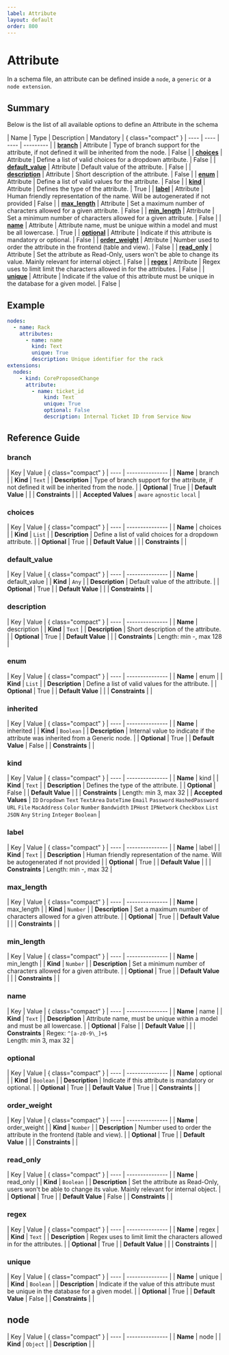 ```yaml
---
label: Attribute
layout: default
order: 800
---
```

<!-- vale off -->
<!-- markdownlint-disable MD012 -->

# Attribute

In a schema file, an attribute can be defined inside a `node`, a `generic` or a `node extension`.

## Summary

Below is the list of all available options to define an Attribute in the schema

| Name | Type | Description | Mandatory | { class="compact" }
| ---- | ---- | ---- | --------- |
| [**branch**](#branch) | Attribute | Type of branch support for the attribute, if not defined it will be inherited from the node. | False |
| [**choices**](#choices) | Attribute | Define a list of valid choices for a dropdown attribute. | False |
| [**default_value**](#default_value) | Attribute | Default value of the attribute. | False |
| [**description**](#description) | Attribute | Short description of the attribute. | False |
| [**enum**](#enum) | Attribute | Define a list of valid values for the attribute. | False |
| [**kind**](#kind) | Attribute | Defines the type of the attribute. | True |
| [**label**](#label) | Attribute | Human friendly representation of the name. Will be autogenerated if not provided | False |
| [**max_length**](#max_length) | Attribute | Set a maximum number of characters allowed for a given attribute. | False |
| [**min_length**](#min_length) | Attribute | Set a minimum number of characters allowed for a given attribute. | False |
| [**name**](#name) | Attribute | Attribute name, must be unique within a model and must be all lowercase. | True |
| [**optional**](#optional) | Attribute | Indicate if this attribute is mandatory or optional. | False |
| [**order_weight**](#order_weight) | Attribute | Number used to order the attribute in the frontend (table and view). | False |
| [**read_only**](#read_only) | Attribute | Set the attribute as Read-Only, users won't be able to change its value. Mainly relevant for internal object. | False |
| [**regex**](#regex) | Attribute | Regex uses to limit limit the characters allowed in for the attributes. | False |
| [**unique**](#unique) | Attribute | Indicate if the value of this attribute must be unique in the database for a given model. | False |

## Example

```yaml
nodes:
  - name: Rack
    attributes:
      - name: name
        kind: Text
        unique: True
        description: Unique identifier for the rack
extensions:
  nodes:
    - kind: CoreProposedChange
      attribute:
        - name: ticket_id
            kind: Text
            unique: True
            optional: False
            description: Internal Ticket ID from Service Now
```

## Reference Guide

### branch

| Key | Value | { class="compact" }
| ---- | --------------- |
| **Name** | branch |
| **Kind** | `Text` |
| **Description** | Type of branch support for the attribute, if not defined it will be inherited from the node. |
| **Optional** | True |
| **Default Value** |  |
| **Constraints** |  |
| **Accepted Values** | `aware` `agnostic` `local`  |

### choices

| Key | Value | { class="compact" }
| ---- | --------------- |
| **Name** | choices |
| **Kind** | `List` |
| **Description** | Define a list of valid choices for a dropdown attribute. |
| **Optional** | True |
| **Default Value** |  |
| **Constraints** |  |

### default_value

| Key | Value | { class="compact" }
| ---- | --------------- |
| **Name** | default_value |
| **Kind** | `Any` |
| **Description** | Default value of the attribute. |
| **Optional** | True |
| **Default Value** |  |
| **Constraints** |  |

### description

| Key | Value | { class="compact" }
| ---- | --------------- |
| **Name** | description |
| **Kind** | `Text` |
| **Description** | Short description of the attribute. |
| **Optional** | True |
| **Default Value** |  |
| **Constraints** |  Length: min -, max 128 |

### enum

| Key | Value | { class="compact" }
| ---- | --------------- |
| **Name** | enum |
| **Kind** | `List` |
| **Description** | Define a list of valid values for the attribute. |
| **Optional** | True |
| **Default Value** |  |
| **Constraints** |  |

### inherited

| Key | Value | { class="compact" }
| ---- | --------------- |
| **Name** | inherited |
| **Kind** | `Boolean` |
| **Description** | Internal value to indicate if the attribute was inherited from a Generic node. |
| **Optional** | True |
| **Default Value** | False |
| **Constraints** |  |

### kind

| Key | Value | { class="compact" }
| ---- | --------------- |
| **Name** | kind |
| **Kind** | `Text` |
| **Description** | Defines the type of the attribute. |
| **Optional** | False |
| **Default Value** |  |
| **Constraints** |  Length: min 3, max 32 |
| **Accepted Values** | `ID` `Dropdown` `Text` `TextArea` `DateTime` `Email` `Password` `HashedPassword` `URL` `File` `MacAddress` `Color` `Number` `Bandwidth` `IPHost` `IPNetwork` `Checkbox` `List` `JSON` `Any` `String` `Integer` `Boolean`  |

### label

| Key | Value | { class="compact" }
| ---- | --------------- |
| **Name** | label |
| **Kind** | `Text` |
| **Description** | Human friendly representation of the name. Will be autogenerated if not provided |
| **Optional** | True |
| **Default Value** |  |
| **Constraints** |  Length: min -, max 32 |

### max_length

| Key | Value | { class="compact" }
| ---- | --------------- |
| **Name** | max_length |
| **Kind** | `Number` |
| **Description** | Set a maximum number of characters allowed for a given attribute. |
| **Optional** | True |
| **Default Value** |  |
| **Constraints** |  |

### min_length

| Key | Value | { class="compact" }
| ---- | --------------- |
| **Name** | min_length |
| **Kind** | `Number` |
| **Description** | Set a minimum number of characters allowed for a given attribute. |
| **Optional** | True |
| **Default Value** |  |
| **Constraints** |  |

### name

| Key | Value | { class="compact" }
| ---- | --------------- |
| **Name** | name |
| **Kind** | `Text` |
| **Description** | Attribute name, must be unique within a model and must be all lowercase. |
| **Optional** | False |
| **Default Value** |  |
| **Constraints** |  Regex: `^[a-z0-9\_]+$`<br> Length: min 3, max 32 |

### optional

| Key | Value | { class="compact" }
| ---- | --------------- |
| **Name** | optional |
| **Kind** | `Boolean` |
| **Description** | Indicate if this attribute is mandatory or optional. |
| **Optional** | True |
| **Default Value** | True |
| **Constraints** |  |

### order_weight

| Key | Value | { class="compact" }
| ---- | --------------- |
| **Name** | order_weight |
| **Kind** | `Number` |
| **Description** | Number used to order the attribute in the frontend (table and view). |
| **Optional** | True |
| **Default Value** |  |
| **Constraints** |  |

### read_only

| Key | Value | { class="compact" }
| ---- | --------------- |
| **Name** | read_only |
| **Kind** | `Boolean` |
| **Description** | Set the attribute as Read-Only, users won't be able to change its value. Mainly relevant for internal object. |
| **Optional** | True |
| **Default Value** | False |
| **Constraints** |  |

### regex

| Key | Value | { class="compact" }
| ---- | --------------- |
| **Name** | regex |
| **Kind** | `Text` |
| **Description** | Regex uses to limit limit the characters allowed in for the attributes. |
| **Optional** | True |
| **Default Value** |  |
| **Constraints** |  |

### unique

| Key | Value | { class="compact" }
| ---- | --------------- |
| **Name** | unique |
| **Kind** | `Boolean` |
| **Description** | Indicate if the value of this attribute must be unique in the database for a given model. |
| **Optional** | True |
| **Default Value** | False |
| **Constraints** |  |

## node

| Key | Value | { class="compact" }
| ---- | --------------- |
| **Name** | node |
| **Kind** | `Object` |
| **Description** |  |

